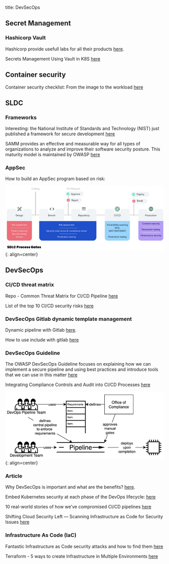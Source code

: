 title: DevSecOps

## Secret Management 

### Hashicorp Vault

Hashicorp provide usefull labs for all their products [here](https://play.instruqt.com/hashicorp).

Secrets Management Using Vault in K8S [here](https://medium.com/@pratyush.mathur/secrets-management-using-vault-in-k8s-272462c37fd8)

## Container security

Container security checklist: From the image to the workload [here](https://github.com/krol3/container-security-checklist)

## SLDC

### Frameworks

Interesting: the National Institute of Standards and Technology (NIST) just published a framework for secure development [here](https://csrc.nist.gov/publications/detail/sp/800-218/final)

SAMM provides an effective and measurable way for all types of organizations to analyze and improve their software security posture. This maturity model is maintained by OWASP [here](https://owaspsamm.org)

### AppSec

How to build an AppSec program based on risk: 

![AppRisk program](assets/apprisk-program.jpg){: align=center}

## DevSecOps

### CI/CD threat matrix

Repo - Common Threat Matrix for CI/CD Pipeline [here](https://github.com/rung/threat-matrix-cicd)

List of the top 10 CI/CD security risks [here](https://www.cidersecurity.io/top-10-cicd-security-risks/)

### DevSecOps Gitlab dynamic template management

Dynamic pipeline with Gitlab [here](https://www.objectif-libre.com/fr/blog/2021/02/23/une-nouvelle-ere-pour-gitlab-ci-pipelines-dynamiques/).

How to use include with gitlab [here](https://docs.gitlab.com/ee/ci/yaml/includes.html#use-variables-with-include)

### DevSecOps Guideline

The OWASP DevSecOps Guideline focuses on explaining how we can implement a secure pipeline and using best practices and introduce tools that we can use in this matter [here](https://github.com/OWASP/DevSecOpsGuideline)

Integrating Compliance Controls and Audit into CI/CD Processes [here](https://martinfowler.com/articles/devops-compliance.html)

![DevOps culture](assets/pipeline-compliance.jpeg){: align=center}

### Article

Why DevSecOps is important and what are the benefits? [here](https://bridgecrew.io/blog/building-the-business-case-for-devsecops/?utm_content=191289143&utm_medium=social&utm_source=linkedin&hss_channel=lcp-14836856).

Embed Kubernetes security at each phase of the DevOps lifecycle: [here](https://bridgecrew.io/blog/devops-lifecycle-embedding-kubernetes-security/?utm_content=197951868&utm_medium=social&utm_source=linkedin&hss_channel=lcp-14836856)

10 real-world stories of how we’ve compromised CI/CD pipelines [here](https://research.nccgroup.com/2022/01/13/10-real-world-stories-of-how-weve-compromised-ci-cd-pipelines/amp/)

Shifting Cloud Security Left — Scanning Infrastructure as Code for Security Issues [here](https://www.linkedin.com/feed/update/urn:li:activity:6885570028373078016/?updateEntityUrn=urn%3Ali%3Afs_feedUpdate%3A%28V2%2Curn%3Ali%3Aactivity%3A6885570028373078016%29)

### Infrastructure As Code (IaC)

Fantastic Infrastructure as Code security attacks and how to find them [here](https://about.gitlab.com/blog/2022/02/17/fantastic-infrastructure-as-code-security-attacks-and-how-to-find-them/)

Terraform - 5 ways to create Infrastructure in Multiple Environments [here](https://medium.com/bb-tutorials-and-thoughts/terraform-5-ways-to-create-infrastructure-in-multiple-environments-8a6e3f42a694)
